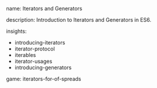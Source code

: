 name: Iterators and Generators

description: Introduction to Iterators and Generators in ES6.

insights:
  - introducing-iterators
  - iterator-protocol
  - iterables
  - iterator-usages
  - introducing-generators

game: iterators-for-of-spreads
 
